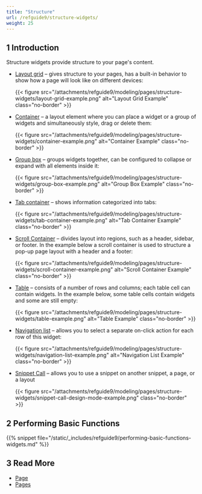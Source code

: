 ```yaml
---
title: "Structure"
url: /refguide9/structure-widgets/
weight: 25
---
```


## 1 Introduction

Structure  widgets provide structure to your page's content.

* [Layout grid](/refguide9/layout-grid/) – gives structure to your pages, has a built-in behavior to show how a page will look like on different devices:

    {{< figure src="/attachments/refguide9/modeling/pages/structure-widgets/layout-grid-example.png" alt="Layout Grid Example" class="no-border" >}}

* [Container](/refguide9/container/) – a layout element where you can place a widget or a group of widgets and simultaneously style, drag or delete them:

    {{< figure src="/attachments/refguide9/modeling/pages/structure-widgets/container-example.png" alt="Container Example" class="no-border" >}}

* [Group box](/refguide9/group-box/) – groups widgets together, can be configured to collapse or expand with all elements inside it:

    {{< figure src="/attachments/refguide9/modeling/pages/structure-widgets/group-box-example.png" alt="Group Box Example" class="no-border" >}}

* [Tab container](/refguide9/tab-container/) – shows information categorized into tabs:

    {{< figure src="/attachments/refguide9/modeling/pages/structure-widgets/tab-container-example.png" alt="Tab Container Example" class="no-border" >}}

* [Scroll Container](/refguide9/scroll-container/) – divides layout into regions, such as a header, sidebar, or footer. In the example below a scroll container is used to structure a pop-up page layout with a header and a footer:

    {{< figure src="/attachments/refguide9/modeling/pages/structure-widgets/scroll-container-example.png" alt="Scroll Container Example" class="no-border" >}}

* [Table](/refguide9/table/) – consists of a number of rows and columns; each table cell can contain widgets. In the example below, some table cells contain widgets and some are still empty:

    {{< figure src="/attachments/refguide9/modeling/pages/structure-widgets/table-example.png" alt="Table Example" class="no-border" >}}

* [Navigation list](/refguide9/navigation-list/) – allows you to select a separate on-click action for each row of this widget:

    {{< figure src="/attachments/refguide9/modeling/pages/structure-widgets/navigation-list-example.png" alt="Navigation List Example" class="no-border" >}}

* [Snippet Call](/refguide9/snippet-call/) – allows you to use a snippet on another snippet, a page, or a layout

    {{< figure src="/attachments/refguide9/modeling/pages/structure-widgets/snippet-call-design-mode-example.png" class="no-border" >}}

## 2 Performing Basic Functions

{{% snippet file="/static/_includes/refguide9/performing-basic-functions-widgets.md" %}}

## 3 Read More

* [Page](/refguide9/page/)
* [Pages](/refguide9/pages/)
